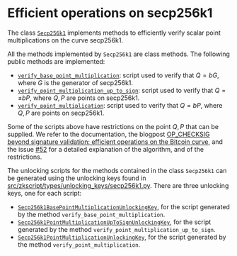 # Efficient operations on secp256k1

The class [`Secp256k1`](https://github.com/nchain-innovation/zkscript_package/blob/39c6ce92c659f6aaeed1d295138f8c567a6be4f0/src/zkscript/elliptic_curves/secp256k1/secp256k1.py#L42) implements methods to efficiently verify scalar point multiplications on the curve secp256k1.

All the methods implemented by `Secp256k1` are class methods. The following public methods are implemented:
- [`verify_base_point_multiplication`](https://github.com/nchain-innovation/zkscript_package/blob/39c6ce92c659f6aaeed1d295138f8c567a6be4f0/src/zkscript/elliptic_curves/secp256k1/secp256k1.py#L363): script used to verify that $Q = bG$, where $G$ is the generator of secp256k1.
- [`verify_point_multiplication_up_to_sign`](https://github.com/nchain-innovation/zkscript_package/blob/39c6ce92c659f6aaeed1d295138f8c567a6be4f0/src/zkscript/elliptic_curves/secp256k1/secp256k1.py#L461): script used to verify that $Q = \pm bP$, where $Q, P$ are points on secp256k1.
- [`verify_point_multiplication`](https://github.com/nchain-innovation/zkscript_package/blob/39c6ce92c659f6aaeed1d295138f8c567a6be4f0/src/zkscript/elliptic_curves/secp256k1/secp256k1.py#L775): script used to verify that $Q = bP$, where $Q, P$ are points on secp256k1.

Some of the scripts above have restrictions on the point $Q, P$ that can be supplied. We refer to the documentation, the blogpost [OP_CHECKSIG beyond signature validation: efficient operations on the Bitcoin curve](https://hackmd.io/@federicobarbacovi/BkxI6ZvVye), and the issue [#52](https://github.com/nchain-innovation/zkscript_package/issues/52) for a detailed explanation of the algorithm, and of the restrictions.

The unlocking scripts for the methods contained in the class `Secp256k1` can be generated using the unlocking keys found in [src/zkscript/types/unlocking_keys/secp256k1.py](../src/zkscript/types/unlocking_keys/secp256k1.py). There are three unlocking keys, one for each script:
- [`Secp256k1BasePointMultiplicationUnlockingKey`](https://github.com/nchain-innovation/zkscript_package/blob/39c6ce92c659f6aaeed1d295138f8c567a6be4f0/src/zkscript/types/unlocking_keys/secp256k1.py#L12), for the script generated by the method `verify_base_point_multiplication`.
- [`Secp256k1PointMultiplicationUpToSignUnlockingKey`](https://github.com/nchain-innovation/zkscript_package/blob/39c6ce92c659f6aaeed1d295138f8c567a6be4f0/src/zkscript/types/unlocking_keys/secp256k1.py#L50), for the script generated by the method `verify_point_multiplication_up_to_sign`.
- [`Secp256k1PointMultiplicationUnlockingKey`](https://github.com/nchain-innovation/zkscript_package/blob/39c6ce92c659f6aaeed1d295138f8c567a6be4f0/src/zkscript/types/unlocking_keys/secp256k1.py#L105C7-L105C47), for the script generated by the method `verify_point_multiplication`.